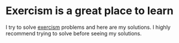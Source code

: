 # Exercism is a great place to learn

I try to solve [exercism](https://exercism.org/) problems and here are my solutions. I highly recommend trying to solve before seeing my solutions.
